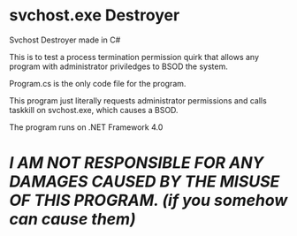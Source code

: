 # svchost.exe Destroyer
Svchost Destroyer made in C#

This is to test a process termination permission quirk that allows any program with administrator priviledges to BSOD the system.

Program.cs is the only code file for the program.

This program just literally requests administrator permissions and calls taskkill on svchost.exe, which causes a BSOD.

The program runs on .NET Framework 4.0

# ***I AM NOT RESPONSIBLE FOR ANY DAMAGES CAUSED BY THE MISUSE OF THIS PROGRAM. (if you somehow can cause them)***
